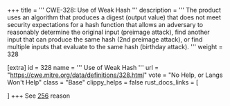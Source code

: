 +++
title = '''
CWE-328: Use of Weak Hash
'''
description	= '''
The product uses an algorithm that produces a digest (output value) that does not meet security expectations for a hash function that allows an adversary to reasonably determine the original input (preimage attack), find another input that can produce the same hash (2nd preimage attack), or find multiple inputs that evaluate to the same hash (birthday attack).
'''
weight = 328

[extra]
id = 328
name = '''
Use of Weak Hash
'''
url = "https://cwe.mitre.org/data/definitions/328.html"
vote = "No Help, or Langs Won't Help"
class = "Base"
clippy_helps = false
rust_docs_links = [

]
+++
See [256](/cwes/cwe-256) reason
